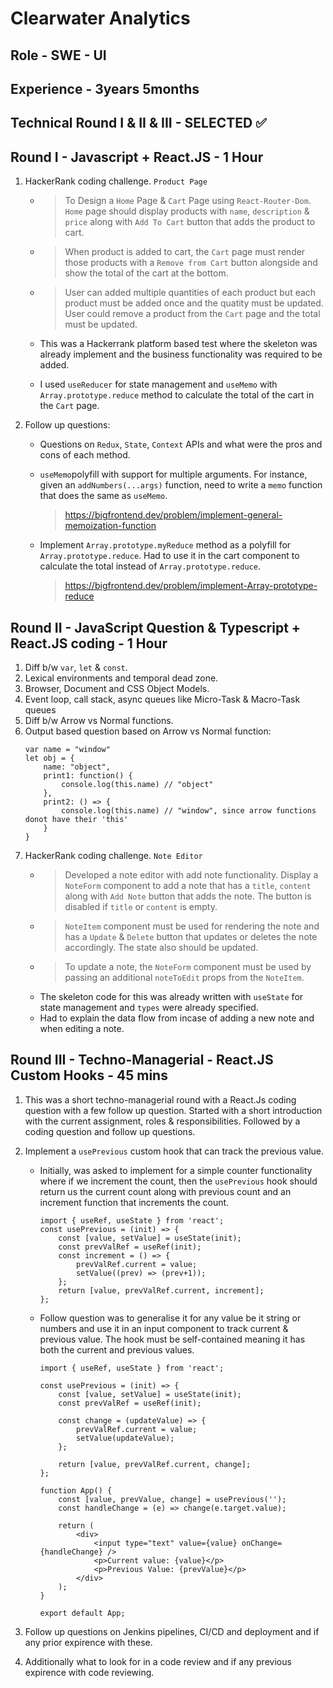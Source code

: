 # Clearwater Analytics

## Role - SWE - UI

## Experience - 3years 5months

## Technical Round I & II & III - SELECTED ✅

## Round I - Javascript + React.JS - 1 Hour

1.  HackerRank coding challenge. `Product Page`

    - > To Design a `Home` Page & `Cart` Page using `React-Router-Dom`. `Home` page should display products with `name`, `description` & `price` along with `Add To Cart` button that adds the product to cart.
    - > When product is added to cart, the `Cart` page must render those products with a `Remove from Cart` button alongside and show the total of the cart at the bottom.
    - > User can added multiple quantities of each product but each product must be added once and the quatity must be updated. User could remove a product from the `Cart` page and the total must be updated.

    - This was a Hackerrank platform based test where the skeleton was already implement and the business functionality was required to be added.

    - I used `useReducer` for state management and `useMemo` with `Array.prototype.reduce` method to calculate the total of the cart in the `Cart` page.

1.  Follow up questions:

    - Questions on `Redux`, `State`, `Context` APIs and what were the pros and cons of each method.
    - `useMemo`polyfill with support for multiple arguments. For instance, given an `addNumbers(...args)` function, need to write a `memo` function that does the same as `useMemo`.

      > https://bigfrontend.dev/problem/implement-general-memoization-function

    - Implement `Array.prototype.myReduce` method as a polyfill for `Array.prototype.reduce`. Had to use it in the cart component to calculate the total instead of `Array.prototype.reduce`.
      > https://bigfrontend.dev/problem/implement-Array-prototype-reduce

## Round II - JavaScript Question & Typescript + React.JS coding - 1 Hour

1. Diff b/w `var`, `let` & `const`.
1. Lexical environments and temporal dead zone.
1. Browser, Document and CSS Object Models.
1. Event loop, call stack, async queues like Micro-Task & Macro-Task queues
1. Diff b/w Arrow vs Normal functions.
1. Output based question based on Arrow vs Normal function:
   ```
   var name = "window"
   let obj = {
       name: "object",
       print1: function() {
           console.log(this.name) // "object"
       },
       print2: () => {
           console.log(this.name) // "window", since arrow functions donot have their 'this'
       }
   }
   ```
1. HackerRank coding challenge. `Note Editor`
   - > Developed a note editor with add note functionality. Display a `NoteForm` component to add a note that has a `title`, `content` along with `Add Note` button that adds the note. The button is disabled if `title` or `content` is empty.
   - > `NoteItem` component must be used for rendering the note and has a `Update` & `Delete` button that updates or deletes the note accordingly. The state also should be updated.
   - > To update a note, the `NoteForm` component must be used by passing an additional `noteToEdit` props from the `NoteItem`.
   - The skeleton code for this was already written with `useState` for state management and `types` were already specified.
   - Had to explain the data flow from incase of adding a new note and when editing a note.

## Round III - Techno-Managerial - React.JS Custom Hooks - 45 mins

1. This was a short techno-managerial round with a React.Js coding question with a few follow up question. Started with a short introduction with the current assignment, roles & responsibilities. Followed by a coding question and follow up questions.

1. Implement a `usePrevious` custom hook that can track the previous value.

   - Initially, was asked to implement for a simple counter functionality where if we increment the count, then the `usePrevious` hook should return us the current count along with previous count and an increment function that increments the count.
     ```
     import { useRef, useState } from 'react';
     const usePrevious = (init) => {
         const [value, setValue] = useState(init);
         const prevValRef = useRef(init);
         const increment = () => {
             prevValRef.current = value;
             setValue((prev) => (prev+1));
         };
         return [value, prevValRef.current, increment];
     };
     ```
   - Follow question was to generalise it for any value be it string or numbers and use it in an input component to track current & previous value. The hook must be self-contained meaning it has both the current and previous values.

     ```
     import { useRef, useState } from 'react';

     const usePrevious = (init) => {
         const [value, setValue] = useState(init);
         const prevValRef = useRef(init);

         const change = (updateValue) => {
             prevValRef.current = value;
             setValue(updateValue);
         };

         return [value, prevValRef.current, change];
     };

     function App() {
         const [value, prevValue, change] = usePrevious('');
         const handleChange = (e) => change(e.target.value);

         return (
             <div>
                 <input type="text" value={value} onChange={handleChange} />
                 <p>Current value: {value}</p>
                 <p>Previous Value: {prevValue}</p>
             </div>
         );
     }

     export default App;

     ```

1. Follow up questions on Jenkins pipelines, CI/CD and deployment and if any prior expirence with these.
1. Additionally what to look for in a code review and if any previous expirence with code reviewing.
